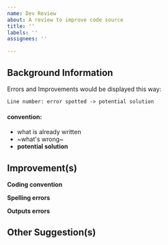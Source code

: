 ```yaml
---
name: Dev Review
about: A review to improve code source
title: ''
labels: ''
assignees: ''

---
```


## Background Information
Errors and Improvements would be displayed this way:
```
Line number: error spotted -> potential solution
```
#### convention:
- what is already written
- ~what's wrong~
- **potential solution**

## Improvement(s)
**Coding convention**

**Spelling errors**

**Outputs errors**

## Other Suggestion(s)
